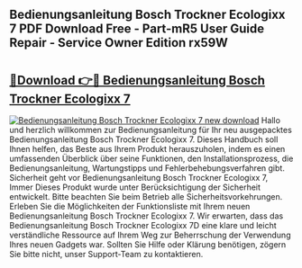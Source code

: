 ## Bedienungsanleitung Bosch Trockner Ecologixx 7 PDF Download Free - Part-mR5 User Guide Repair - Service Owner Edition rx59W

# <h2><a href="http://df2ulaj.blite.top/?on=Bedienungsanleitung+Bosch+Trockner+Ecologixx+7">🔗Download 👉🔴 Bedienungsanleitung Bosch Trockner Ecologixx 7</a></h2>

[![Bedienungsanleitung Bosch Trockner Ecologixx 7 new download](https://i.imgur.com/lujVjoI.png)](http://df2ulaj.blite.top/?on=Bedienungsanleitung+Bosch+Trockner+Ecologixx+7)
Hallo und herzlich willkommen zur Bedienungsanleitung für Ihr neu ausgepacktes Bedienungsanleitung Bosch Trockner Ecologixx 7. Dieses Handbuch soll Ihnen helfen, das Beste aus Ihrem Produkt herauszuholen, indem es einen umfassenden Überblick über seine Funktionen, den Installationsprozess, die Bedienungsanleitung, Wartungstipps und Fehlerbehebungsverfahren gibt. Sicherheit geht vor Bedienungsanleitung Bosch Trockner Ecologixx 7, Immer Dieses Produkt wurde unter Berücksichtigung der Sicherheit entwickelt. Bitte beachten Sie beim Betrieb alle Sicherheitsvorkehrungen. Erleben Sie die Möglichkeiten der Funktionsliste mit Ihrem neuen Bedienungsanleitung Bosch Trockner Ecologixx 7. Wir erwarten, dass das Bedienungsanleitung Bosch Trockner Ecologixx 7D eine klare und leicht verständliche Ressource auf Ihrem Weg zur Beherrschung der Verwendung Ihres neuen Gadgets war. Sollten Sie Hilfe oder Klärung benötigen, zögern Sie bitte nicht, unser Support-Team zu kontaktieren.
